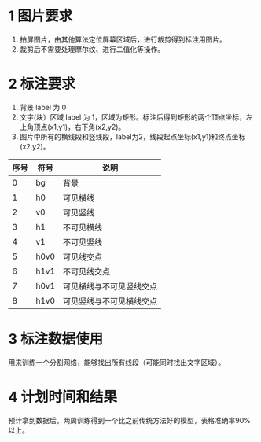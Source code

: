 

# 1 图片要求
1. 拍屏图片，由其他算法定位屏幕区域后，进行裁剪得到标注用图片。
2. 裁剪后不需要处理摩尔纹、进行二值化等操作。
   
# 2 标注要求
1. 背景 label 为 0
2. 文字(块）区域 label 为 1，区域为矩形。标注后得到矩形的两个顶点坐标，左上角顶点(x1,y1)，右下角(x2,y2)。
3. 图片中所有的横线段和竖线段，label为2，线段起点坐标(x1,y1)和终点坐标(x2,y2)。

序号 | 符号 | 说明
--|--|--
0 | bg      | 背景
1 | h0      | 可见横线
2 | v0      | 可见竖线
3 | h1      | 不可见横线
4 | v1      | 不可见竖线
5 | h0v0    | 可见线交点
6 | h1v1    | 不可见线交点
7 | h0v1    | 可见横线与不可见竖线交点
8 | h1v0    | 可见竖线与不可见横线交点


# 3 标注数据使用
用来训练一个分割网络，能够找出所有线段（可能同时找出文字区域）。

# 4 计划时间和结果
预计拿到数据后，两周训练得到一个比之前传统方法好的模型，表格准确率90%以上。

